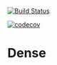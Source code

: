 
[![Build Status](https://api.travis-ci.org/vitali-kurlovich/Dense.svg?branch=master)](https://travis-ci.org/github/vitali-kurlovich/Dense)

[![codecov](https://codecov.io/gh/vitali-kurlovich/Dense/branch/master/graph/badge.svg)](https://codecov.io/gh/vitali-kurlovich/Dense)


# Dense
